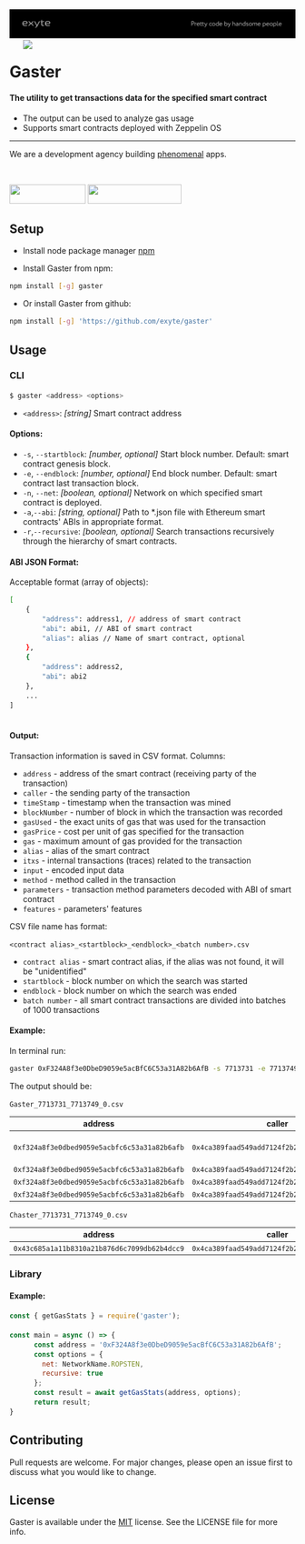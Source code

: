 <img src="https://raw.githubusercontent.com/exyte/media/master/common/header.png">
<img align="right" src="https://i.imgur.com/q1Zzh54.gif" width="480" />

<p><h1 align="left">Gaster</h1></p>

<p>
<h4>The utility to get transactions data for the specified smart contract</h4>
<ul>
    <li>The output can be used to analyze gas usage</li>
    <li>Supports smart contracts deployed with Zeppelin OS</li>
</ul>
</p>

___

<p> We are a development agency building
  <a href="https://clutch.co/profile/exyte#review-731233">phenomenal</a> apps.</p>

</br>

<a href="https://exyte.com/contacts"><img src="https://i.imgur.com/vGjsQPt.png" width="134" height="34"></a> <a href="https://twitter.com/exyteHQ"><img src="https://i.imgur.com/DngwSn1.png" width="165" height="34"></a>

## Setup
* Install node package manager [npm](https://nodejs.org/en/download/)

* Install Gaster from npm: 
```bash
npm install [-g] gaster
```

* Or install Gaster from github:
```bash
npm install [-g] 'https://github.com/exyte/gaster'
```

## Usage
### CLI
```bash
$ gaster <address> <options>
```
*  `<address>`: *[string]* Smart contract address

#### Options:

*  `-s`, `--startblock`: *[number, optional]* Start block number. Default: smart contract genesis block.
*  `-e`, `--endblock`: *[number, optional]* End block number. Default: smart contract last transaction block.
*  `-n`, `--net`: *[boolean, optional]* Network on which specified smart contract is deployed.
*  `-a`,`--abi`: *[string, optional]* Path to *.json file with Ethereum smart contracts' ABIs in appropriate format.
*  `-r`,`--recursive`: *[boolean, optional]* Search transactions recursively through the hierarchy of smart contracts.

#### ABI JSON Format:

Acceptable format (array of objects):
```bash
[
    {
        "address": address1, // address of smart contract
        "abi": abi1, // ABI of smart contract
        "alias": alias // Name of smart contract, optional
    },
    {
        "address": address2,
        "abi": abi2
    },
    ...
]
    
```

#### Output:

Transaction information is saved in CSV format.
Columns:
*  `address` - address of the smart contract (receiving party of the transaction)
*  `caller` - the sending party of the transaction
*  `timeStamp` - timestamp when the transaction was mined
*  `blockNumber` - number of block in which the transaction was recorded
*  `gasUsed` - the exact units of gas that was used for the transaction
*  `gasPrice` - cost per unit of gas specified for the transaction
*  `gas` - maximum amount of gas provided for the transaction
*  `alias` - alias of the smart contract
*  `itxs` - internal transactions (traces) related to the transaction
*  `input` - encoded input data 
*  `method` - method called in the transaction 
*  `parameters` - transaction method parameters decoded with ABI of smart contract
*  `features` - parameters' features

CSV file name has format:

`<contract alias>_<startblock>_<endblock>_<batch number>.csv`

*  `contract alias` - smart contract alias, if the alias was not found, it will be "unidentified"
*  `startblock` - block number on which the search was started
*  `endblock` - block number on which the search was ended
*  `batch number` - all smart contract transactions are divided into batches of 1000 transactions

#### Example:
In terminal run:
```bash
gaster 0xF324A8f3e0DbeD9059e5acBfC6C53a31A82b6AfB -s 7713731 -e 7713749 --net ropsten -r
```

The output should be:

`Gaster_7713731_7713749_0.csv`

| address | caller | timeStamp | blockNumber | gasUsed | gasPrice | gas | alias | itxs | input | method | properties | features |
|---------| ------ |-----------|-------------|---------|----------|-----|-------|------|-------|--------|------------|----------|
|`0xf324a8f3e0dbed9059e5acbfc6c53a31a82b6afb`|`0x4ca389faad549add7124f2b215266ce162d964e7`|1586839485|7713731|557513|100000|557513|`Gaster`|`[]`|`0x60806...10032`|`Contract creation Gaster`|`{}`|`[]`|
|`0xf324a8f3e0dbed9059e5acbfc6c53a31a82b6afb`|`0x4ca389faad549add7124f2b215266ce162d964e7`|1586839616|7713738|245028|100000|245028|`Gaster`|`[{""from"":""0xf324a8f3e0dbed9059e5acbfc6c53a31a82b6afb"",""to"":"""",""contractAddress"":""0x43c685a1a11b8310a21b876d6c7099db62b4dcc9"",""type"":""create"",""input"":"""",""timeStamp"":""1586839616""}]`|`0xfebb0f7e`|`bar`|`{}`|`[]`|
|`0xf324a8f3e0dbed9059e5acbfc6c53a31a82b6afb`|`0x4ca389faad549add7124f2b215266ce162d964e7`|1586839708|7713744|64262|100000|64262|`Gaster`|`[]`|`0xc5d1c9...00000`|`foo`|`{""term"":""a"",""_store"":""hello""}`|`[{""name"":""_store"",""type"":""length"",""value"":5}]`|
|`0xf324a8f3e0dbed9059e5acbfc6c53a31a82b6afb`|`0x4ca389faad549add7124f2b215266ce162d964e7`|1586839797|7713747|67628|100000|68260|`Gaster`|`[{""from"":""0xf324a8f3e0dbed9059e5acbfc6c53a31a82b6afb"",""to"":""0x43c685a1a11b8310a21b876d6c7099db62b4dcc9"",""contractAddress"":"""",""type"":""call"",""input"":"""",""timeStamp"":""1586839797""}]`|`0xf32ca...00000`|`qux`|`{""term"":""64"",""_store"":""hi""}`|`[{""name"":""_store"",""type"":""length"",""value"":2}]`|

`Chaster_7713731_7713749_0.csv`

| address | caller | timeStamp | blockNumber | gasUsed | gasPrice | gas | alias | itxs | input | method | properties | features |
|---------| ------ |-----------|-------------|---------|----------|-----|-------|------|-------|--------|------------|----------|
|`0x43c685a1a11b8310a21b876d6c7099db62b4dcc9`|`0x4ca389faad549add7124f2b215266ce162d964e7`|1586839833|7713749|35107|100000|36507|`Chaster`|`[]`|`0xc5d1c9...00000`|`foo`|`{""term"":""3e8"",""_store"":""hey""}`|`[{""name"":""_store"",""type"":""length"",""value"":3}]`|

### Library
#### Example:
``` js
const { getGasStats } = require('gaster');

const main = async () => {
      const address = '0xF324A8f3e0DbeD9059e5acBfC6C53a31A82b6AfB';
      const options = {
        net: NetworkName.ROPSTEN,
        recursive: true
      };
      const result = await getGasStats(address, options);
      return result;
}
```

## Contributing
Pull requests are welcome. For major changes, please open an issue first to discuss what you would like to change.

## License
Gaster is available under the [MIT](https://choosealicense.com/licenses/mit/) license. See the LICENSE file for more info. 



